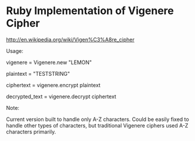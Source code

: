 Ruby Implementation of Vigenere Cipher
=================

http://en.wikipedia.org/wiki/Vigen%C3%A8re_cipher

Usage:

vigenere = Vigenere.new "LEMON"

plaintext = "TESTSTRING"

ciphertext = vigenere.encrypt plaintext

decrypted_text = vigenere.decrypt ciphertext

Note:

Current version built to handle only A-Z characters. Could be easily fixed to handle other types of characters, but traditional Vigenere ciphers used A-Z characters primarily.
